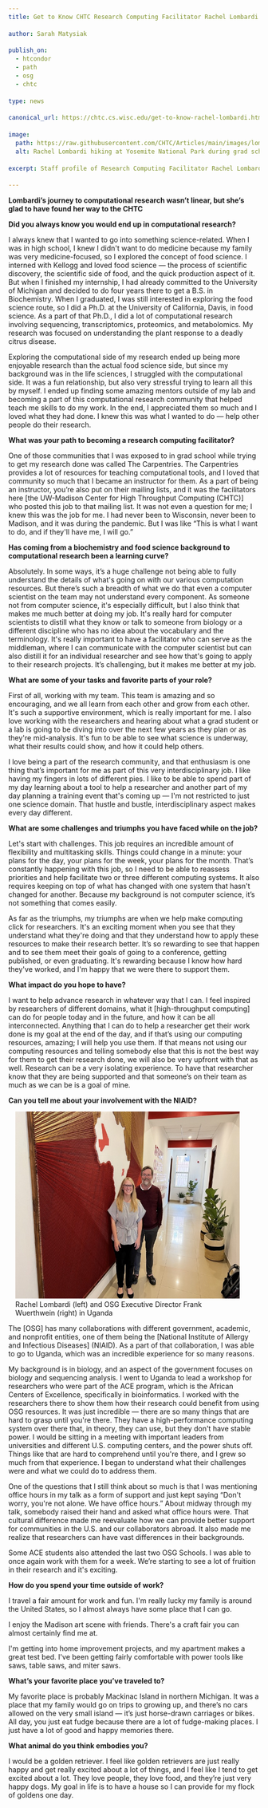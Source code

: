 ```yaml
---
title: Get to Know CHTC Research Computing Facilitator Rachel Lombardi

author: Sarah Matysiak

publish_on:
  - htcondor
  - path
  - osg
  - chtc
  
type: news 

canonical_url: https://chtc.cs.wisc.edu/get-to-know-rachel-lombardi.html

image:
  path: https://raw.githubusercontent.com/CHTC/Articles/main/images/lombardihiking.png
  alt: Rachel Lombardi hiking at Yosemite National Park during grad school at UC Davis
  
excerpt: Staff profile of Research Computing Facilitator Rachel Lombardi

---
```

**Lombardi’s journey to computational research wasn’t linear, but she’s glad to have found her way to the CHTC**

  

**Did you always know you would end up in computational research?**

I always knew that I wanted to go into something science-related. 
When I was in high school, I knew I didn't want to do medicine because 
my family was very medicine-focused, so I explored the concept of food 
science. I interned with Kellogg and loved food science — the process of 
scientific discovery, the scientific side of food, and the quick production 
aspect of it. But when I finished my internship, I had already committed 
to the University of Michigan and decided to do four years there to get
a B.S. in Biochemistry. When I graduated, I was still interested in 
exploring the food science route, so I did a Ph.D. at the University of
California, Davis, in food science. As a part of that Ph.D., I did a 
lot of computational research involving sequencing, transcriptomics, 
proteomics, and metabolomics. My research was focused on understanding the plant response to a deadly citrus disease.

  

Exploring the computational side of my research ended up being more enjoyable research than the actual food science side, but since my background was in the life sciences, I struggled with the computational side. It was a fun relationship, but also very stressful trying to learn all this by myself. I ended up finding some amazing mentors outside of my lab and becoming a part of this computational research community that helped teach me skills to do my work. In the end, I appreciated them so much and I loved what they had done. I knew this was what I wanted to do — help other people do their research.

  
  

**What was your path to becoming a research computing facilitator?**

One of those communities that I was exposed to in grad school while trying to get my research done was called The Carpentries. The Carpentries provides a lot of resources for teaching computational tools, and I loved that community so much that I became an instructor for them. As a part of being an instructor, you’re also put on their mailing lists, and it was the facilitators here [the UW-Madison Center for High Throughput Computing (CHTC)] who posted this job to that mailing list. It was not even a question for me; I knew this was the job for me. I had never been to Wisconsin, never been to Madison, and it was during the pandemic. But I was like “This is what I want to do, and if they'll have me, I will go.”

  
  

**Has coming from a biochemistry and food science background to computational research been a learning curve?**

Absolutely. In some ways, it’s a huge challenge not being able to fully understand the details of what's going on with our various computation resources. But there’s such a breadth of what we do that even a computer scientist on the team may not understand every component. As someone not from computer science, it's especially difficult, but I also think that makes me much better at doing my job. It's really hard for computer scientists to distill what they know or talk to someone from biology or a different discipline who has no idea about the vocabulary and the terminology. It's really important to have a facilitator who can serve as the middleman, where I can communicate with the computer scientist but can also distill it for an individual researcher and see how that's going to apply to their research projects. It’s challenging, but it makes me better at my job.

  
  

**What are some of your tasks and favorite parts of your role?**

First of all, working with my team. This team is amazing and so encouraging, and we all learn from each other and grow from each other. It's such a supportive environment, which is really important for me. I also love working with the researchers and hearing about what a grad student or a lab is going to be diving into over the next few years as they plan or as they're mid-analysis. It's fun to be able to see what science is underway, what their results could show, and how it could help others.

  

I love being a part of the research community, and that enthusiasm is one thing that’s important for me as part of this very interdisciplinary job. I like having my fingers in lots of different pies. I like to be able to spend part of my day learning about a tool to help a researcher and another part of my day planning a training event that's coming up — I'm not restricted to just one science domain. That hustle and bustle, interdisciplinary aspect makes every day different.

  
  

**What are some challenges and triumphs you have faced while on the job?**

Let's start with challenges. This job requires an incredible amount of flexibility and multitasking skills. Things could change in a minute: your plans for the day, your plans for the week, your plans for the month. That’s constantly happening with this job, so I need to be able to reassess priorities and help facilitate two or three different computing systems. It also requires keeping on top of what has changed with one system that hasn't changed for another. Because my background is not computer science, it’s not something that comes easily.

  

As far as the triumphs, my triumphs are when we help make computing click for researchers. It's an exciting moment when you see that they understand what they're doing and that they understand how to apply these resources to make their research better. It’s so rewarding to see that happen and to see them meet their goals of going to a conference, getting published, or even graduating. It's rewarding because I know how hard they've worked, and I'm happy that we were there to support them.

  
  

**What impact do you hope to have?**

I want to help advance research in whatever way that I can. I feel inspired by researchers of different domains, what it [high-throughput computing] can do for people today and in the future, and how it can be all interconnected. Anything that I can do to help a researcher get their work done is my goal at the end of the day, and if that’s using our computing resources, amazing; I will help you use them. If that means not using our computing resources and telling somebody else that this is not the best way for them to get their research done, we will also be very upfront with that as well. Research can be a very isolating experience. To have that researcher know that they are being supported and that someone’s on their team as much as we can be is a goal of mine.

  
  

**Can you tell me about your involvement with the NIAID?**
<figure class="figure float-end" style="margin-left: 1em">
  <img src='https://raw.githubusercontent.com/CHTC/Articles/main/images/lombardiuganda.png' height="375" width="475" class="figure-img img-fluid rounded" alt="Rachel Lombardi (left) and OSG Executive Director Frank Wuerthwein (right) in Uganda">
  <figcaption class="figure-caption">Rachel Lombardi (left) and OSG Executive Director Frank Wuerthwein (right) in Uganda<br/></figcaption>
</figure>

The [OSG] has many collaborations with different government, academic, and nonprofit entities, one of them being the [National Institute of Allergy and Infectious Diseases] (NIAID). As a part of that collaboration, I was able to go to Uganda, which was an incredible experience for so many reasons.

  

My background is in biology, and an aspect of the government focuses on biology and sequencing analysis. I went to Uganda to lead a workshop for researchers who were part of the ACE program, which is the African Centers of Excellence, specifically in bioinformatics. I worked with the researchers there to show them how their research could benefit from using OSG resources. It was just incredible — there are so many things that are hard to grasp until you're there. They have a high-performance computing system over there that, in theory, they can use, but they don't have stable power. I would be sitting in a meeting with important leaders from universities and different U.S. computing centers, and the power shuts off. Things like that are hard to comprehend until you're there, and I grew so much from that experience. I began to understand what their challenges were and what we could do to address them.

  

One of the questions that I still think about so much is that I was mentioning office hours in my talk as a form of support and just kept saying “Don't worry, you're not alone. We have office hours.” About midway through my talk, somebody raised their hand and asked what office hours were. That cultural difference made me reevaluate how we can provide better support for communities in the U.S. and our collaborators abroad. It also made me realize that researchers can have vast differences in their backgrounds.

  

Some ACE students also attended the last two OSG Schools. I was able to once again work with them for a week. We’re starting to see a lot of fruition in their research and it's exciting.

  
  
  

**How do you spend your time outside of work?**

I travel a fair amount for work and fun. I'm really lucky my family is around the United States, so I almost always have some place that I can go.

  

I enjoy the Madison art scene with friends. There's a craft fair you can almost certainly find me at.

  

I'm getting into home improvement projects, and my apartment makes a great test bed. I've been getting fairly comfortable with power tools like saws, table saws, and miter saws.

  
  

**What’s your favorite place you’ve traveled to?**

My favorite place is probably Mackinac Island in northern Michigan. It was a place that my family would go on trips to growing up, and there’s no cars allowed on the very small island — it’s just horse-drawn carriages or bikes. All day, you just eat fudge because there are a lot of fudge-making places. I just have a lot of good and happy memories there.

  
  

**What animal do you think embodies you?**

I would be a golden retriever. I feel like golden retrievers are just really happy and get really excited about a lot of things, and I feel like I tend to get excited about a lot. They love people, they love food, and they’re just very happy dogs. My goal in life is to have a house so I can provide for my flock of goldens one day.

